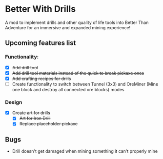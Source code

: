# Better With Drills

A mod to implement drills and other quality of life tools into Better Than Adventure for an immersive and expanded mining experience!

## Upcoming features list

### Functionality:
- [x] ~~Add drill tool~~
- [x] ~~Add drill tool materials instead of the quick to break pickaxe ones~~ 
- [x] ~~Add crafting recipes for drills~~
- [ ] Create functionality to switch between Tunnel (3x3) and OreMiner (Mine one block and destroy all connected ore blocks) modes

### Design
- [x] ~~Create art for drills~~
  - [x] ~~Art for Iron Drill~~
  - [x] ~~Replace placeholder pickaxe~~

## Bugs
- Drill doesn't get damaged when mining something it can't properly mine
